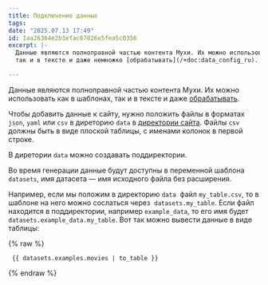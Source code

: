 ```yaml
---
title: Подключение данных
tags: 
date: "2025.07.13 17:49"
id: 1aa26364e2b1efac67026e5fea5c0356
excerpt: |-
  Данные являются полноправной частью контента Мухи. Их можно использовать как в шаблонах, 
  так и в тексте и даже немножко [обрабатывать](/+doc:data_config_ru).

---
```


Данные являются полноправной частью контента Мухи. Их можно использовать как в шаблонах, 
так и в тексте и даже [обрабатывать](/+doc:data_config_ru).

Чтобы добавить данные к сайту, нужно положить файлы в форматах `json`, `yaml` или `csv` в диреторию
`data` в [директории сайта]( /+doc:site_dir_ru). Файлы `csv` должны быть в виде плоской таблицы, с именами колонок в первой строке.

В диретории `data` можно создавать поддиректории.

Во время генерации данные будут доступны в переменной шаблона `datasets`, имя датасета — имя исходного файла без расширения.

Например, если мы положим в директорию `data`  файл `my_table.csv`, 
то в шаблоне на него можно сослаться через  `datasets.my_table`. Если файл находится в поддиректории, 
например `example_data`, то его имя будет `datasets.example_data.my_table`. Вот так можно вывести данные
в виде таблицы:

{% raw %}
```jinja
 {{ datasets.examples.movies | to_table }}
```
{% endraw %}


